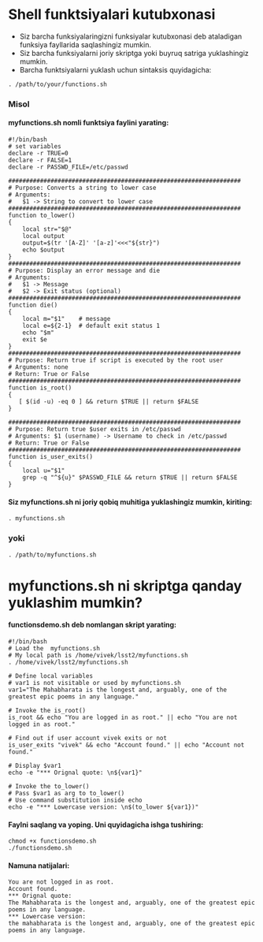 # Shell funktsiyalari kutubxonasi

- Siz barcha funksiyalaringizni funksiyalar kutubxonasi deb ataladigan funksiya fayllarida saqlashingiz mumkin.
- Siz barcha funksiyalarni joriy skriptga yoki buyruq satriga yuklashingiz mumkin.
- Barcha funktsiyalarni yuklash uchun sintaksis quyidagicha:

```
. /path/to/your/functions.sh
```

### Misol

#### myfunctions.sh nomli funktsiya faylini yarating:

```
#!/bin/bash
# set variables 
declare -r TRUE=0
declare -r FALSE=1
declare -r PASSWD_FILE=/etc/passwd

##################################################################
# Purpose: Converts a string to lower case
# Arguments:
#   $1 -> String to convert to lower case
##################################################################
function to_lower() 
{
    local str="$@"
    local output     
    output=$(tr '[A-Z]' '[a-z]'<<<"${str}")
    echo $output
}
##################################################################
# Purpose: Display an error message and die
# Arguments:
#   $1 -> Message
#   $2 -> Exit status (optional)
##################################################################
function die() 
{
    local m="$1"	# message
    local e=${2-1}	# default exit status 1
    echo "$m" 
    exit $e
}
##################################################################
# Purpose: Return true if script is executed by the root user
# Arguments: none
# Return: True or False
##################################################################
function is_root() 
{
   [ $(id -u) -eq 0 ] && return $TRUE || return $FALSE
}

##################################################################
# Purpose: Return true $user exits in /etc/passwd
# Arguments: $1 (username) -> Username to check in /etc/passwd
# Return: True or False
##################################################################
function is_user_exits() 
{
    local u="$1"
    grep -q "^${u}" $PASSWD_FILE && return $TRUE || return $FALSE
}
```

#### Siz myfunctions.sh ni joriy qobiq muhitiga yuklashingiz mumkin, kiriting:

```
. myfunctions.sh
```

### yoki

```
. /path/to/myfunctions.sh
```

# myfunctions.sh ni skriptga qanday yuklashim mumkin?

#### functionsdemo.sh deb nomlangan skript yarating:

```
#!/bin/bash
# Load the  myfunctions.sh 
# My local path is /home/vivek/lsst2/myfunctions.sh
. /home/vivek/lsst2/myfunctions.sh

# Define local variables
# var1 is not visitable or used by myfunctions.sh
var1="The Mahabharata is the longest and, arguably, one of the greatest epic poems in any language."

# Invoke the is_root()
is_root && echo "You are logged in as root." || echo "You are not logged in as root."

# Find out if user account vivek exits or not
is_user_exits "vivek" && echo "Account found." || echo "Account not found."

# Display $var1
echo -e "*** Orignal quote: \n${var1}"

# Invoke the to_lower()
# Pass $var1 as arg to to_lower()
# Use command substitution inside echo
echo -e "*** Lowercase version: \n$(to_lower ${var1})"
```

#### Faylni saqlang va yoping. Uni quyidagicha ishga tushiring:

```
chmod +x functionsdemo.sh
./functionsdemo.sh
```

#### Namuna natijalari:


```
You are not logged in as root.
Account found.
*** Orignal quote: 
The Mahabharata is the longest and, arguably, one of the greatest epic poems in any language.
*** Lowercase version: 
the mahabharata is the longest and, arguably, one of the greatest epic poems in any language.
```